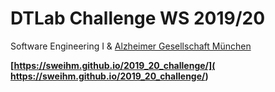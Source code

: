 # DTLab Challenge WS 2019/20

Software Engineering I & [Alzheimer Gesellschaft München](https://www.agm-online.de/agm-home.html)

 **[https://sweihm.github.io/2019_20_challenge/]( https://sweihm.github.io/2019_20_challenge/)**
